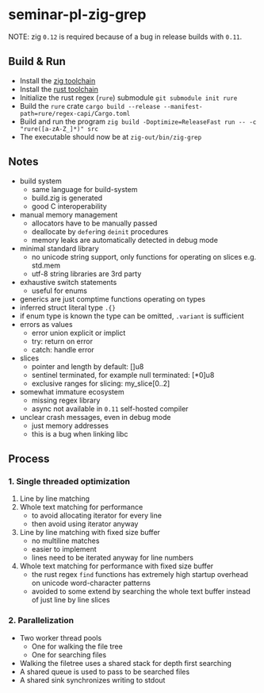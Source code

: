# seminar-pl-zig-grep

NOTE: zig `0.12` is required because of a bug in release builds with `0.11`.

## Build & Run
- Install the [zig toolchain](https://ziglang.org/download)
- Install the [rust toolchain](https://rustup.rs/)
- Initialize the rust regex (`rure`) submodule `git submodule init rure`
- Build the `rure` crate `cargo build --release --manifest-path=rure/regex-capi/Cargo.toml`
- Build and run the program `zig build -Doptimize=ReleaseFast run -- -c "rure([a-zA-Z_]*)" src`
- The executable should now be at `zig-out/bin/zig-grep`

## Notes
- build system
    - same language for build-system
    - build.zig is generated
    - good C interoperability
- manual memory management
    - allocators have to be manually passed
    - deallocate by `defer`ing `deinit` procedures
    - memory leaks are automatically detected in debug mode
- minimal standard library
    - no unicode string support, only functions for operating on slices e.g. std.mem
    - utf-8 string libraries are 3rd party
- exhaustive switch statements
    - useful for enums
- generics are just comptime functions operating on types
- inferred struct literal type `.{}`
- if enum type is known the type can be omitted, `.variant` is sufficient
- errors as values
    - error union explicit or implict
    - try: return on error
    - catch: handle error
- slices
    - pointer and length by default: []u8
    - sentinel terminated, for example null terminated: [*0]u8
    - exclusive ranges for slicing: my_slice[0..2]
- somewhat immature ecosystem
    - missing regex library
    - async not available in `0.11` self-hosted compiler
- unclear crash messages, even in debug mode
    - just memory addresses
    - this is a bug when linking libc

## Process

### 1. Single threaded optimization
1. Line by line matching
2. Whole text matching for performance
    - to avoid allocating iterator for every line
    - then avoid using iterator anyway
3. Line by line matching with fixed size buffer
    - no multiline matches
    - easier to implement
    - lines need to be iterated anyway for line numbers
4. Whole text matching for performance with fixed size buffer
    - the rust regex `find` functions has extremely high startup
      overhead on unicode word-character patterns
    - avoided to some extend by searching the whole text buffer
      instead of just line by line slices

### 2. Parallelization
- Two worker thread pools
    - One for walking the file tree
    - One for searching files
- Walking the filetree uses a shared stack for depth first searching
- A shared queue is used to pass to be searched files
- A shared sink synchronizes writing to stdout
